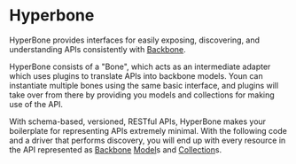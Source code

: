Hyperbone
=========

HyperBone provides interfaces for easily exposing, discovering, and
understanding APIs consistently with [Backbone][bb].

HyperBone consists of a "Bone", which acts as an intermediate adapter which
uses plugins to translate APIs into backbone models. Youn can instantiate
multiple bones using the same basic interface, and plugins will take over from
there by providing you models and collections for making use of the API.

With schema-based, versioned, RESTful APIs, HyperBone makes your boilerplate
for representing APIs extremely minimal. With the following code and a driver
that performs discovery, you will end up with every resource in the API
represented as [Backbone][bb] [Model][md]s and [Collection][cl]s.



[bb]: http://backbonejs.com "Backbone.JS"
[md]: http://backbonejs.org/#Model "Backbone.JS - Model"
[cl]: http://backbonejs.org/#Collection "Backbone.JS - Model"

